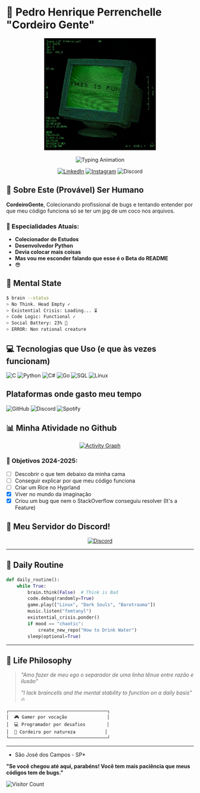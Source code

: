 # 🐑 Pedro Henrique Perrenchelle "Cordeiro Gente"



<div align="center">
  <img src="https://github.com/CordeiroGente/Imagens/blob/main/My_Creations/PC.jpg?raw=true" width="300px">
</div>

<div align="center">

![Typing Animation](https://readme-typing-svg.herokuapp.com?font=Fira+Code&size=28&pause=1000&color=00FF7F&background=000000&center=true&vCenter=true&width=600&lines=Desenvolvedor+%7C+Gamer+%7C+Confuso;Jogando+meu+Linux+pela+janela...;No+think+head+empy)

[![LinkedIn](https://img.shields.io/badge/LinkedIn-Pedro%20Henrique-0A66C2?style=for-the-badge&logo=linkedin&logoColor=white&link=https://www.linkedin.com/in/pedro-henrique-perrenchelle-cordeiro-787466182/)](https://www.linkedin.com/in/pedro-henrique-perrenchelle-cordeiro-787466182/)
[![Instagram](https://img.shields.io/badge/Instagram-@cordeiro__gente-E4405F?style=for-the-badge&logo=instagram&logoColor=white)](https://www.instagram.com/cordeiro_gente/)
![Discord](https://img.shields.io/badge/Discord-placophobia-5865F2?style=for-the-badge&logo=discord&logoColor=white)

</div>

## 🚀 Sobre Este (Provável) Ser Humano

**CordeiroGente**, Colecionando profissional de bugs e tentando entender por que meu código funciona só se ter um jpg de um coco nos arquivos.


### 🎯 Especialidades Atuais:
- **Colecionador de Estudos** 
- **Desenvolvedor Python**
- **Devia colocar mais coisas**
- **Mas vou me esconder falando que esse é o Beta do README**
- 😎

## 🧠 Mental State
```bash
$ brain --status
> No Think. Head Empty ✓
> Existential Crisis: Loading... ⏳
> Code Logic: Functional ✓
> Social Battery: 23% 🔋
> ERROR: Non rational creature
```
  
## 💻 Tecnologias que Uso (e que às vezes funcionam)

![C](https://img.shields.io/badge/C-00599C?style=for-the-badge&logo=c&logoColor=white)
![Python](https://img.shields.io/badge/Python-FFD43B?style=for-the-badge&logo=python&logoColor=blue)
![C#](https://img.shields.io/badge/C%23-512BD4?style=for-the-badge&logo=dotnet&logoColor=white)
![Go](https://img.shields.io/badge/Go-00ADD8?style=for-the-badge&logo=go&logoColor=white)
![SQL](https://img.shields.io/badge/SQL-336791?style=for-the-badge&logo=postgresql&logoColor=white)
![Linux](https://img.shields.io/badge/Linux-FCC624?style=for-the-badge&logo=linux&logoColor=black)



## Plataformas onde gasto meu tempo

![GitHub](https://img.shields.io/badge/GitHub-181717?style=for-the-badge&logo=github&logoColor=white)
![Discord](https://img.shields.io/badge/Discord-5865F2?style=for-the-badge&logo=discord&logoColor=white)
![Spotify](https://img.shields.io/badge/Spotify-1ED760?style=for-the-badge&logo=spotify&logoColor=white)


## 📊 Minha Atividade no Github

<div align="center">

[![Activity Graph](https://github-readme-activity-graph.vercel.app/graph?username=CordeiroGente&bg_color=0d1117&color=00ff7f&line=00ff7f&point=ffffff&area=true&hide_border=true)](https://github.com/CordeiroGente)

</div>


### 🎯 Objetivos 2024-2025:
- [ ] Descobrir o que tem debaixo da minha cama 
- [ ] Conseguir explicar por que meu código funciona
- [ ] Criar um Rice no Hyprland
- [x] Viver no mundo da imaginação
- [x] Criou um bug que nem o StackOverflow conseguiu resolver (It's a Feature)

## 🤝 Meu Servidor do Discord!

<div align="center">

[![Discord](https://img.shields.io/badge/Discord-Little-Dumb-Thing-Heaven-5865F2?style=for-the-badge&logo=discord&logoColor=white)](https://discord.gg/eKNdTf2Jnq)


</div>

---

## 🌟 Daily Routine
```python
def daily_routine():
    while True:
        brain.think(False)  # Think is Bad
        code.debug(randomly=True)
        game.play(["Linux", "Dark Souls", "Barotrauma"])
        music.listen("femtanyl")
        existential_crisis.ponder()
        if mood == "chaotic":
            create_new_repo("How to Drink Water")
        sleep(optional=True)
```

---
    
## 🎯 Life Philosophy
> *"Amo fazer de meu ego o separador de uma linha tênue entre razão e ilusão"*
> 
> *"I lack braincells and the mental stability to function on a daily basis"* 🔥

```
┌─────────────────────────────────────┐
│  🎮 Gamer por vocação               │
│  💻 Programador por desafios        │
│  🐑 Cordeiro por natureza           │
└─────────────────────────────────────┘
```

---


* São José dos Campos - SP*

**"Se você chegou até aqui, parabéns! Você tem mais paciência que meus códigos tem de bugs."**

![Visitor Count](https://komarev.com/ghpvc/?username=CordeiroGente&color=blueviolet&style=for-the-badge)
